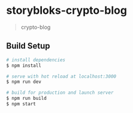 # storybloks-crypto-blog

> crypto-blog

## Build Setup

``` bash
# install dependencies
$ npm install

# serve with hot reload at localhost:3000
$ npm run dev

# build for production and launch server
$ npm run build
$ npm start


